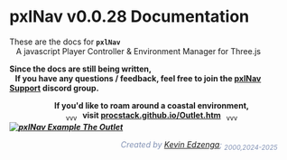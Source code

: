 # pxlNav v0.0.28 Documentation


These are the docs for **`pxlNav`**
<br>&nbsp;&nbsp; A javascript Player Controller & Environment Manager for Three.js

**Since the docs are still being written,**
**<br>&nbsp;&nbsp; If you have any questions / feedback, feel free to join the [pxlNav Support](https://discord.gg/UqEY9mpZ9x) discord group.**

<p align='center' style='margin: 0px;'>
 <b>If you'd like to roam around a coastal environment,</b>
 <br/><sub>vvv&nbsp;&nbsp; </sub><b>visit <a href="https://procstack.github.io/Outlet.htm" alt="pxlNav Example The Outlet" target="_blank">procstack.github.io/Outlet.htm</a></b><sub>&nbsp;&nbsp; vvv</sub>
 <h5 style='margin: 0px;'><a href="https://procstack.github.io/Outlet.htm" style="border-width: 0px;" target="_blank"><img src='../assets/pxlNav_The Outlet_2025-3-6_Coastline.webp' alt="pxlNav Example The Outlet" /></a></h5></p>


    
<p align='right' style="color: rgba(113, 131, 171, .88);margin-right: 3vw;">
<i>Created by <a href="https://github.com/ProcStack" alt="ProcStack github profile" target="_blank">Kevin Edzenga</a>; <sub>2000,2024-2025</suv></i>
</p>
